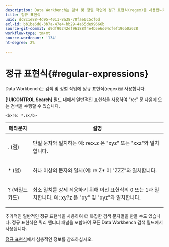 ```yaml
---
description: Data Workbench는 검색 및 정렬 작업에 정규 표현식(regex)을 사용합니다.
title: 정규 표현식
uuid: dc8c1e88-4d95-4011-8a38-70fae0c5cf6d
exl-id: bb1be6d8-3b7a-47e4-bb29-4a65de99666b
source-git-commit: d9df90242ef96188f4e4b5e6d04cfef196b0a628
workflow-type: tm+mt
source-wordcount: '134'
ht-degree: 2%

---
```


# 정규 표현식{#regular-expressions}

Data Workbench는 검색 및 정렬 작업에 정규 표현식(regex)을 사용합니다.

**[!UICONTROL Search]** 필드 내에서 일반적인 표현식을 사용하여 &quot;re:&quot; 문 다음에 오는 검색을 수행할 수 있습니다.

```
<b>re: *.s</b>
```

<table id="table_BA125AB039794EE382B33003BE4E0AFB"> 
 <thead> 
  <tr> 
   <th colname="col1" class="entry"> 메타문자 </th> 
   <th colname="col2" class="entry"> 설명 </th> 
  </tr> 
 </thead>
 <tbody> 
  <tr> 
   <td colname="col1"> <p>. (점) </p> </td> 
   <td colname="col2"> <p>단일 문자와 일치하는 예:<span class="filepath"> re:x.z </span>은 "xyz" 또는 "xxz"와 일치합니다. </p> </td> 
  </tr> 
  <tr> 
   <td colname="col1"> <p>* (별) </p> </td> 
   <td colname="col2"> <p>하나 이상의 문자와 일치(예:<span class="filepath"> re:Z* </span>이 "ZZZ"와 일치합니다. </p> </td> 
  </tr> 
  <tr> 
   <td colname="col1"> <p>? (와일드카드) </p> </td> 
   <td colname="col2"> <p>최소 일치를 강제 적용하기 위해 이전 표현식의 0 또는 1과 일치합니다. 예:<span class="filepath"> xy?z </span>은 "xy" 및 "xyz"와 일치합니다. </p> </td> 
  </tr> 
 </tbody> 
</table>

추가적인 일반적인 정규 표현식을 사용하여 더 복잡한 검색 문자열을 만들 수도 있습니다. 정규 표현식은 쿼리 엔티티 패널을 포함하여 모든 Data Workbench 검색 필드에서 사용됩니다.

[정규 표현식](https://docs.adobe.com/content/help/en/data-workbench/using/dataset/c-dataset-constr.html#Regular_Expressions)에서 심층적인 정보를 참조하십시오.

